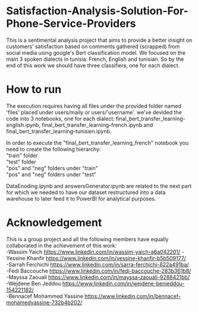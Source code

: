 # Satisfaction-Analysis-Solution-For-Phone-Service-Providers
This is a sentimental analysis project that aims to provide a better insight on customers' satisfaction based on comments gathered (scrapped) from social media using google's Bert classification model. We focused on the main 3 spoken dialects in tunisia: French, English and tunisian. So by the end of this work we should have three classifiers, one for each dialect.

# How to run

The execution requires having all files under the provided folder named 'files' placed under users/maily or users/'username'.
we've devided the code into 3 notebooks, one for each dialect: final_bert_transfer_learning-english.ipynb, final_bert_transfer_learning-french.ipynb and final_bert_transfer_learning-tunisien.ipynb.

In order to execute the "final_bert_transfer_learning_french" notebook you need to create the following hierarchy: <br>
"train" folder <br>
"test" folder <br>
"pos" and "neg" folders under "train" <br>
"pos" and "neg" folders under "test" <br>

DataEnoding.ipynb and answersGenerator.ipynb are related to the next part for which we needed to have our dataset restructured into a data warehouse to later feed it to PowerBI for analytical purposes.

# Acknowledgement

This is a group project and all the following members have equally collaborated in the achievement of this work:  
-Wassim Yaich https://www.linkedin.com/in/wassim-yaich-a6a042201/
-Yessine Khanfir https://www.linkedin.com/in/yessine-khanfir-b5b509177/  
-Sarrah Ferchichi https://www.linkedin.com/in/sarra-ferchichi-822a491ba/   
-Fedi Baccouche https://www.linkedin.com/in/fedi-baccouche-283b361b8/   
-Mayssa Zaouali https://www.linkedin.com/in/mayssa-zaouali-9288421bb/  
-Wejdene Ben Jeddou https://www.linkedin.com/in/wejdene-benjeddou-154221182/  
-Bennacef Mohammed Yassine https://www.linkedin.com/in/bennacef-mohamedyassine-732b4b202/  
